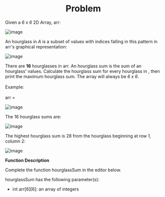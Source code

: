 <h1 align="center" >Problem</h1>
<p>Given a <i>6 x 6</i> 2D Array, arr:</p>

![image](https://github.com/Ridwan805/Problem-Solving-of-Hackerrank/assets/154875891/1d6a28b0-1d9d-4b09-af3b-030b5934e470)

<p>An hourglass in <i>A</i> is a subset of values with indices falling in this pattern in arr's graphical representation:</p>

![image](https://github.com/Ridwan805/Problem-Solving-of-Hackerrank/assets/154875891/edc2c4ca-37d2-4395-b144-6b81de85a2bd)

<p>There are <strong>16</strong> hourglasses in arr. An hourglass sum is the sum of an hourglass' values. Calculate the hourglass sum for every hourglass in , then print the maximum hourglass sum. The array will always be <i>6 x 6</i>.
<br><br>
Example:<br><br>
arr =
</p>

![image](https://github.com/Ridwan805/Problem-Solving-of-Hackerrank/assets/154875891/6b1e58cd-1c37-4c9b-a068-40c57c5ca383)

<p>The 16 hourglass sums are:</p>

![image](https://github.com/Ridwan805/Problem-Solving-of-Hackerrank/assets/154875891/d3e91fa5-1264-48a5-8258-c49fd6a44400)

<p>The highest hourglass sum is 28 from the hourglass beginning at row 1, column 2:</p>

![image](https://github.com/Ridwan805/Problem-Solving-of-Hackerrank/assets/154875891/bbc7388b-d79c-49a2-b3fd-d7d2d4921df6)

<p>
  <b>Function Description</b><br>

Complete the function hourglassSum in the editor below.<br>

hourglassSum has the following parameter(s):<br>

<ul><li>int arr[6][6]: an array of integers</li></ul>
</p>
